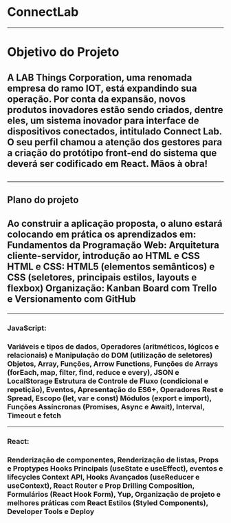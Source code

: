 <h1> ConnectLab </h1>

<hr />

<h1> Objetivo do Projeto</h2>
<h2>
A LAB Things Corporation, uma renomada empresa do ramo IOT, está expandindo sua operação. Por conta da expansão, novos produtos inovadores estão sendo criados, dentre eles, um sistema inovador para interface de dispositivos conectados, intitulado Connect Lab. O seu perfil chamou a atenção dos gestores para a criação do protótipo front-end do sistema que deverá ser codificado em React. Mãos à obra!
<h2>

<hr />
<h2>Plano do projeto<h2>
  
<p>
    Ao construir a aplicação proposta, o aluno estará colocando em prática os aprendizados em:
    Fundamentos da Programação Web:
    Arquitetura cliente-servidor, introdução ao HTML e CSS
    HTML e CSS: HTML5 (elementos semânticos) e CSS (seletores, principais estilos, layouts e flexbox)
    Organização: Kanban Board com Trello e Versionamento com GitHub
</p>
   <hr />
<h3>JavaScript:<h3>
 
  
  <p>
Variáveis e tipos de dados, Operadores (aritméticos, lógicos e relacionais) e Manipulação do DOM (utilização de seletores)
Objetos, Array, Funções, Arrow Functions, Funções de Arrays (forEach, map, filter, find, reduce e every), JSON e LocalStorage
Estrutura de Controle de Fluxo (condicional e repetição), Eventos, Apresentação do ES6+, Operadores Rest e Spread, Escopo (let, var e const)
Módulos (export e import), Funções Assíncronas (Promises, Async e Await), Interval, Timeout e fetch
</p>
 <hr />
<h3>React:<h3>
 
  
  <p>
Renderização de componentes, Renderização de listas, Props e Proptypes
Hooks Principais (useState e useEffect), eventos e lifecycles
Context API, Hooks Avançados (useReducer e useContext), React Router e Prop Drilling
Composition, Formulários (React Hook Form), Yup, 
Organização de projeto e melhores práticas com React
Estilos (Styled Components), Developer Tools e Deploy
  </p>

